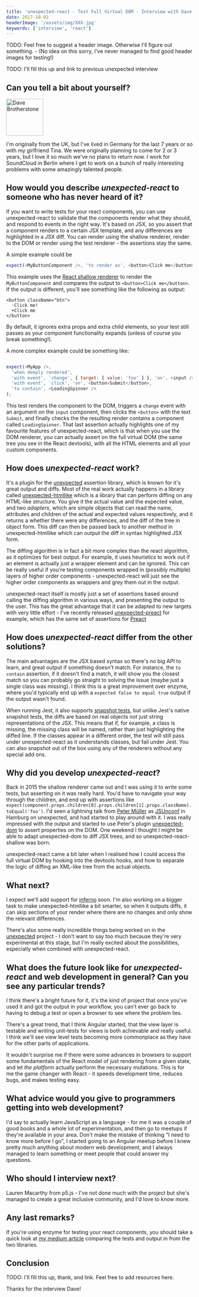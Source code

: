 ```yaml
---
title: 'unexpected-react - Test Full Virtual DOM - Interview with Dave Brotherstone'
date: 2017-10-02
headerImage: '/assets/img/XXX.jpg'
keywords: ['interview', 'react']
---
```


TODO: Feel free to suggest a header image. Otherwise I'll figure out something. - (No idea on this sorry, I've never managed to find good header images for testing!)

TODO: I'll fill this up and link to previous unexpected interview

## Can you tell a bit about yourself?

<p>
<span class="author">
  <img src="https://www.gravatar.com/avatar/4e1901d31a973187070a14522b55b47b?s=200" alt="Dave Brotherstone" class="author" width="100" height="100" />
</span>

I'm originally from the UK, but I've lived in Germany for the last 7 years or so with my girlfriend Tina. We were originally planning to come for 2 or 3 years, but I love it so much we've no plans to return now. I work for SoundCloud in Berlin where I get to work on a bunch of really interesting problems with some amazingly talented people.
</p>

## How would you describe *unexpected-react* to someone who has never heard of it?

If you want to write tests for your react components, you can use unexpected-react to validate that the components render what they should, and respond to events in the right way.  It's based on JSX, so you assert that a component renders to a certain JSX template, and any differences are highlighted in a JSX diff.  You can render using the shallow renderer, render to the DOM or render using the test renderer - the assertions stay the same.

A simple example could be
```js
expect(<MyButtonComponent />, 'to render as', <button>Click me</button>);
```

This example uses the [React shallow renderer](https://github.com/facebook/react/blob/master/docs/docs/addons-shallow-renderer.md) to render the `MyButtonComponent` and compares the output to `<button>Click me</button>`.  If the output is different, you'll see something like the following as output:

```
<button className="btn">
  -Click me!
  +Click me
</button>
```

By default, it ignores extra props and extra child elements, so your test still passes as your component functionality expands (unless of course you break something!).

A more complex example could be something like:
```js

expect(<MyApp />, 
  'when deeply rendered',
  'with event', 'change', { target: { value: 'foo' } }, 'on', <input />,
  'with event', 'click', 'on', <button>Submit</button>,
  'to contain', <LoadingSpinner />
);
```

This test renders the component to the DOM, triggers a `change` event with an argument on the `input` component, then clicks the `<button>` with the text `Submit`, and finally checks the the resulting render contains a component called `LoadingSpinner`. That last assertion actually highlights one of my favourite features of unexpected-react, which is that when you use the DOM renderer, you can actually assert on the full virtual DOM (the same tree you see in the React devtools), with all the HTML elements and all your custom components.

## How does *unexpected-react* work?

It's a plugin for the [unexpected](http://unexpected.js.org) assertion library, which is known for it's great output and diffs. Most of the real work actually happens in a library called [unexpected-htmllike](https://github.com/bruderstein/unexpected-htmllike) which is a library that can perform diffing on any HTML-like structure. You give it the actual value and the expected value, and two _adapters_, which are simple objects that can read the name, attributes and children of the actual and expected values respectively, and it returns a whether there were any differences, and the diff of the tree in object form. This diff can then be passed back to another method in unexpected-htmllike which can output the diff in syntax highlighted JSX form.

The diffing algorithm is in fact a bit more complex than the react algorithm, as it optimizes for best output. For example, it uses heuristics to work out if an element is actually just a wrapper element and can be ignored. This can be really useful if you're testing components wrapped in (possibly multiple) layers of higher order components - unexpected-react will just see the higher order components as wrappers and grey them out in the output.

unexpected-react itself is mostly just a set of assertions based around calling the diffing algorithm in various ways, and presenting the output to the user. This has the great advantage that it can be adapted to new targets with very little effort - I've recently released [unexpected-preact](https://www.npmjs.com/package/unexpected-preact) for example, which has the same set of assertions for [Preact](https://preactjs.com)

## How does *unexpected-react* differ from the other solutions?

The main advantages are the JSX based syntax so there's no big API to learn, and great output if something doesn't match.  For instance, the `to contain` assertion, if it doesn't find a match, it will show you the closest match so you can probably go straight to solving the issue (maybe just a single class was missing). I think this is a great improvement over enzyme, where you'd typically end up with a `expected false to equal true` output if the output wasn't found.

When running Jest, it also supports [snapshot tests](https://facebook.github.io/jest/docs/snapshot-testing.html#content), but unlike Jest's native snapshot tests, the diffs are based on real objects not just string representations of the JSX. This means that if, for example, a class is missing, the missing class will be named, rather than just highlighting the diffed line. If the classes appear in a different order, the test will still pass under unexpected-react as it understands classes, but fail under Jest.  You can also snapshot out of the box using any of the renderers without any special add ons.

## Why did you develop *unexpected-react*?

Back in 2015 the shallow renderer came out and I was using it to write some tests, but asserting on it was really hard. You'd have to navigate your way through the children, and end up with assertions like `expect(component.props.children[0].props.children[1].props.className).toEqual('foo')`. I'd seen a lightning talk from [Peter Müller](https://github.com/munter) as [JSUnconf](https://jsunconf.eu) in Hamburg on unexpected, and had started to play around with it. I was really impressed with the output and started to use Peter's plugin [unexpected-dom](https://github.com/munter/unexpected-dom) to assert properties on the DOM.  One weekend I thought I might be able to adapt unexpected-dom to diff JSX trees, and so unexpected-react-shallow was born. 

unexpected-react came a bit later when I realised how I could access the full virtual DOM by hooking into the devtools hooks, and how to separate the logic of diffing an XML-like tree from the actual objects.


## What next?

I expect we'll add support for [inferno](https://infernojs.org/) soon.  I'm also working on a bigger task to make unexpected-htmllike a bit smarter, so when it outputs diffs, it can skip sections of your render where there are no changes and only show the relevant differences.

There's also some really incredible things being worked on in the [unexpected](http://unexpected.js.org) project - I don't want to say too much because they're very experimental at this stage, but I'm really excited about the possibilities, especially when combined with unexpected-react.

## What does the future look like for *unexpected-react* and web development in general? Can you see any particular trends?

I think there's a bright future for it, it's the kind of project that once you've used it and got the output in your workflow, you can't ever go back to having to debug a test or open a browser to see where the problem lies. 

There's a great trend, that I think Angular started, that the view layer is testable and writing unit-tests for views is both achievable and really useful. I think we'll see view level tests becoming more commonplace as they have for the other parts of applications.

It wouldn't surprise me if there were some advances in browsers to support some fundamentals of the React model of just rendering from a given state, and let _the platform_ actually perform the necessary mutations. This is for me the game changer with React - it speeds development time, reduces bugs, and makes testing easy.

## What advice would you give to programmers getting into web development?

I'd say to actually learn JavaScript as a language - for me it was a couple of good books and a whole lot of experimentation, and then go to meetups if they're available in your area. Don't make the mistake of thinking "I need to know more before I go", I started going to an Angular meetup before I knew pretty much anything about modern web development, and I always managed to learn something or meet people that could answer my questions.

## Who should I interview next?

Lauren Macarthy from p5.js - I've not done much with the project but she's managed to create a great inclusive community, and I'd love to know more.

## Any last remarks?

If you're using enzyme for testing your react components, you should take a quick look at [my medium article](https://medium.com/@bruderstein/enzyme-vs-unexpected-react-ee9cb099d12b) comparing the tests and output in from the two libraries.

## Conclusion

TODO: I'll fill this up, thank, and link. Feel free to add resources here.

Thanks for the interview Dave!
